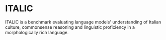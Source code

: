# ITALIC
ITALIC is a benchmark evaluating language models' understanding of Italian culture, commonsense reasoning and linguistic proficiency in a morphologically rich language.
